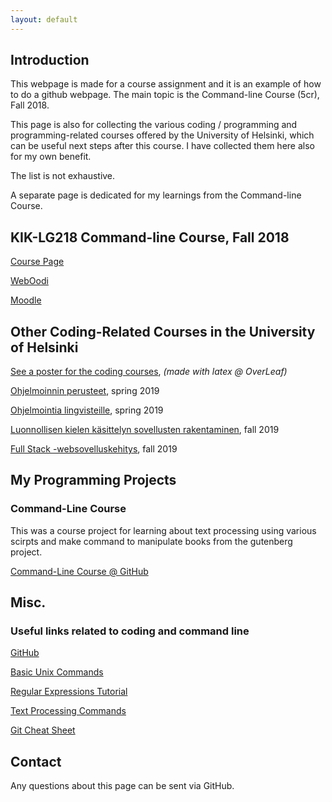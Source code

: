 ```yaml
---
layout: default
---
```


## Introduction

This webpage is made for a course assignment and it is an example of how to do a github webpage.
The main topic is the Command-line Course (5cr), Fall 2018.

This page is also for collecting the various coding / programming and programming-related courses offered by the University of Helsinki, which can be useful next steps after this course. I have collected them here also for my own benefit.

The list is not exhaustive.

A separate page is dedicated for my learnings from the Command-line Course.

## KIK-LG218 Command-line Course, Fall 2018

[Course Page](https://courses.helsinki.fi/fi/KIK-LG218/126710126)

[WebOodi](https://weboodi.helsinki.fi/hy/opettaptied.jsp?MD5avain=9206140e-d127-46f7-8ebb-f68a76a33b1f&Kieli=1&OpetTap=126710126&takaisin=omatopinn.jsp&NaytIlm=1&NaytSuor=0&NaytSuun=0&NaytHyl=0)

[Moodle](https://moodle.helsinki.fi/course/view.php?id=31101)


## Other Coding-Related Courses in the University of Helsinki

[See a poster for the coding courses](https://www.overleaf.com/read/ccczvqhydvqb), *(made with latex @ OverLeaf)*

[Ohjelmoinnin perusteet](https://courses.helsinki.fi/fi/TKT10002/124961698), spring 2019

[Ohjelmointia lingvisteille](https://courses.helsinki.fi/fi/KIK-LG208/125773313), spring 2019

[Luonnollisen kielen käsittelyn sovellusten rakentaminen](https://courses.helsinki.fi/fi/kik-lg211/124794049), fall 2019

[Full Stack -websovelluskehitys](https://courses.helsinki.fi/fi/TKT21009/124960978), fall 2019

## My Programming Projects

### Command-Line Course
This was a course project for learning about text processing using various scirpts and make command to manipulate books from the gutenberg project.

[Command-Line Course @ GitHub](https://github.com/leeni/cmdline-course)

## Misc.

### Useful links related to coding and command line

[GitHub](https://github.com)

[Basic Unix Commands](https://www.tjhsst.edu/~dhyatt/superap/unixcmd.html)

[Regular Expressions Tutorial](https://www.regular-expressions.info/tutorial.html)

[Text Processing Commands](http://tldp.org/LDP/abs/html/textproc.html)

[Git Cheat Sheet](https://www.git-tower.com/blog/git-cheat-sheet)


## Contact

Any questions about this page can be sent via GitHub.
